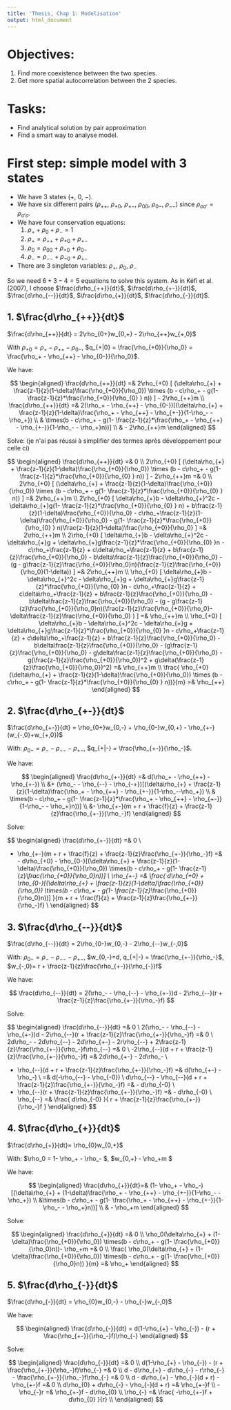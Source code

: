 ```yaml
---
title: 'Thesis, Chap 1: Modelisation'
output: html_document
---
```


# Objectives:

1. Find more coexistence between the two species.
2. Get more spatial autocorrelation between the 2 species.

# Tasks:

* Find analytical solution by pair approximation
* Find a smart way to analyse model.

# First step: simple model with 3 states

* We have 3 states ($+$, $0$, $-$).
* We have six different pairs ($\rho_{++}$, $\rho_{+0}$, $\rho_{+-}$, $\rho_{00}$, $\rho_{0-}$, $\rho_{--}$) since $\rho_{\sigma\sigma'} = \rho_{\sigma'\sigma}$.
* We have four conservation equations:
  1. $\rho_{+} + \rho_{0} + \rho_{-} = 1$
  2. $\rho_{+} = \rho_{++} + \rho_{+0} + \rho_{+-}$
  3. $\rho_{0} = \rho_{00} + \rho_{+0} + \rho_{0-}$
  4. $\rho_{-} = \rho_{--} + \rho_{-0} + \rho_{+-}$
* There are 3 singleton variables: $\rho_{+}$, $\rho_{0}$, $\rho_{-}$

So we need $6+3-4 = 5$ equations to solve this system. As in Kéfi et al. (2007), I choose $\frac{d\rho_{++}}{dt}$, $\frac{d\rho_{+-}}{dt}$, $\frac{d\rho_{--}}{dt}$, $\frac{d\rho_{+}}{dt}$, $\frac{d\rho_{-}}{dt}$.

## 1. $\frac{d\rho_{++}}{dt}$

$\frac{d\rho_{++}}{dt} = 2\rho_{0+}w_{0,+} - 2\rho_{++}w_{+,0}$

With $\rho_{+0} = \rho_+ - \rho_{++} - \rho_{0-}$, $q_{+|0} = \frac{\rho_{+0}}{\rho_0} = \frac{\rho_+ - \rho_{++} - \rho_{0-}}{\rho_0}$.

We have:

$$
\begin{aligned}
\frac{d\rho_{++}}{dt} =& 2\rho_{+0} [ (\delta\rho_{+} + \frac{z-1}{z}(1-\delta)\frac{\rho_{+0}}{\rho_0}) \times (b - c\rho_+ - g(1- \frac{z-1}{z}*\frac{\rho_{+0}}{\rho_{0} } n)) ] - 2\rho_{++}m \\
\frac{d\rho_{++}}{dt} =& 2(\rho_+ - \rho_{++} - \rho_{0-})[(\delta\rho_{+} + \frac{z-1}{z}(1-\delta)\frac{\rho_+ - \rho_{++} - \rho_{+-}}{1-\rho_- - \rho_+}) \\
& \times(b - c\rho_+ - g(1- \frac{z-1}{z}*\frac{\rho_+ - \rho_{++} - \rho_{+-}}{1-\rho_- - \rho_+}n))] \\
& - 2\rho_{++}m
\end{aligned}
$$

Solve: (je n'ai pas réussi à simplifier des termes après développement pour celle ci)

$$
\begin{aligned}
\frac{d\rho_{++}}{dt} =& 0 \\
2\rho_{+0} [ (\delta\rho_{+} + \frac{z-1}{z}(1-\delta)\frac{\rho_{+0}}{\rho_0}) \times (b - c\rho_+ - g(1- \frac{z-1}{z}*\frac{\rho_{+0}}{\rho_{0} } n)) ] - 2\rho_{++}m =& 0 \\
 2\rho_{+0} [ (\delta\rho_{+} + \frac{z-1}{z}(1-\delta)\frac{\rho_{+0}}{\rho_0}) \times (b - c\rho_+ - g(1- \frac{z-1}{z}*\frac{\rho_{+0}}{\rho_{0} } n)) ] =& 2\rho_{++}m \\
 2\rho_{+0} [ \delta\rho_{+}b - \delta\rho_{+}^2c - \delta\rho_{+}g(1- \frac{z-1}{z}*\frac{\rho_{+0}}{\rho_{0} } n) + b\frac{z-1}{z}(1-\delta)\frac{\rho_{+0}}{\rho_0} - c\rho_+\frac{z-1}{z}(1-\delta)\frac{\rho_{+0}}{\rho_0} - g(1- \frac{z-1}{z}*\frac{\rho_{+0}}{\rho_{0} } n)\frac{z-1}{z}(1-\delta)\frac{\rho_{+0}}{\rho_0} ] =& 2\rho_{++}m \\
 2\rho_{+0} [ \delta\rho_{+}b - \delta\rho_{+}^2c - \delta\rho_{+}g + \delta\rho_{+}g\frac{z-1}{z}*\frac{\rho_{+0}}{\rho_{0} }n - c\rho_+\frac{z-1}{z} + c\delta\rho_+\frac{z-1}{z} + b\frac{z-1}{z}\frac{\rho_{+0}}{\rho_0} - b\delta\frac{z-1}{z}\frac{\rho_{+0}}{\rho_0} - (g - g\frac{z-1}{z}\frac{\rho_{+0}}{\rho_0}n)(\frac{z-1}{z}\frac{\rho_{+0}}{\rho_0}(1-\delta)) ] =& 2\rho_{++}m \\
 \rho_{+0} [ \delta\rho_{+}b - \delta\rho_{+}^2c - \delta\rho_{+}g + \delta\rho_{+}g\frac{z-1}{z}*\frac{\rho_{+0}}{\rho_{0} }n - c\rho_+\frac{z-1}{z} + c\delta\rho_+\frac{z-1}{z} + b\frac{z-1}{z}\frac{\rho_{+0}}{\rho_0} - b\delta\frac{z-1}{z}\frac{\rho_{+0}}{\rho_0} - (g - g\frac{z-1}{z}\frac{\rho_{+0}}{\rho_0}n)(\frac{z-1}{z}\frac{\rho_{+0}}{\rho_0}-\delta\frac{z-1}{z}\frac{\rho_{+0}}{\rho_0} ) ] =& \rho_{++}m \\
 \rho_{+0} [ \delta\rho_{+}b - \delta\rho_{+}^2c - \delta\rho_{+}g + \delta\rho_{+}g\frac{z-1}{z}*\frac{\rho_{+0}}{\rho_{0} }n - c\rho_+\frac{z-1}{z} + c\delta\rho_+\frac{z-1}{z} + b\frac{z-1}{z}\frac{\rho_{+0}}{\rho_0} - b\delta\frac{z-1}{z}\frac{\rho_{+0}}{\rho_0} - (g\frac{z-1}{z}\frac{\rho_{+0}}{\rho_0} - g\delta\frac{z-1}{z}\frac{\rho_{+0}}{\rho_0} - g(\frac{z-1}{z}\frac{\rho_{+0}}{\rho_0})^2 + g\delta(\frac{z-1}{z}\frac{\rho_{+0}}{\rho_0})^2) =& \rho_{++}m \\
\frac{ \rho_{+0}(\delta\rho_{+} + \frac{z-1}{z}(1-\delta)\frac{\rho_{+0}}{\rho_0}) \times (b - c\rho_+ - g(1- \frac{z-1}{z}*\frac{\rho_{+0}}{\rho_{0} } n))}{m} =& \rho_{++} 
\end{aligned}
$$

## 2. $\frac{d\rho_{+-}}{dt}$

$\frac{d\rho_{+-}}{dt} = \rho_{0+}w_{0,-} + \rho_{0-}w_{0,+} - \rho_{+-}(w_{-,0}+w_{+,0})$

With: $\rho_{0-} = \rho_- - \rho_{--} - \rho_{+-}$, $q_{+|-} = \frac{\rho_{+-}}{\rho_-}$.

We have: 

$$
  \begin{aligned}
  \frac{d\rho_{+-}}{dt} =& d(\rho_+ - \rho_{++} - \rho_{+-}) \\
  &+ (\rho_- - \rho_{--} - \rho_{-+})[(\delta\rho_{+} + \frac{z-1}{z}(1-\delta)\frac{\rho_+ - \rho_{++} - \rho_{+-}}{1-\rho_--\rho_+}) \\
  & \times(b - c\rho_+ - g(1- \frac{z-1}{z}*\frac{\rho_+ - \rho_{++} - \rho_{+-}}{1-\rho_- - \rho_+}n))] \\
  &- \rho_{+-}(m + r + \frac{f}{z} + \frac{z-1}{z}\frac{\rho_{+-}}{\rho_-}f)
  \end{aligned}
$$

Solve: 


$$
\begin{aligned}
\frac{d\rho_{+-}}{dt} =& 0 \\
- \rho_{+-}(m + r + \frac{f}{z} + \frac{z-1}{z}\frac{\rho_{+-}}{\rho_-}f) =& - d\rho_{+0} - \rho_{0-}[(\delta\rho_{+} + \frac{z-1}{z}(1-\delta)\frac{\rho_{+0}}{\rho_0}) \times(b - c\rho_+ - g(1- \frac{z-1}{z}*\frac{\rho_{+0}}{\rho_0}n))] \\
\rho_{+-} =&  \frac{ d\rho_{+0} + \rho_{0-}[(\delta\rho_{+} + \frac{z-1}{z}(1-\delta)\frac{\rho_{+0}}{\rho_0}) \times(b - c\rho_+ - g(1- \frac{z-1}{z}*\frac{\rho_{+0}}{\rho_0}n))] }{m + r + \frac{f}{z} + \frac{z-1}{z}\frac{\rho_{+-}}{\rho_-}f} \\
\end{aligned}
$$

## 3. $\frac{d\rho_{--}}{dt}$

$\frac{d\rho_{--}}{dt} = 2\rho_{0-}w_{0,-} - 2\rho_{--}w_{-,0}$

With: $\rho_{0-}=\rho_{-} - \rho_{--} - \rho_{+-}$, $w_{0,-}=d, q_{+|-} = \frac{\rho_{+-}}{\rho_-}$, $w_{-,0}= r + \frac{z-1}{z}\frac{\rho_{+-}}{\rho_{-}}f$

We have:

$$
\frac{d\rho_{--}}{dt} = 2(\rho_- - \rho_{--} - \rho_{+-})d - 2\rho_{--}(r + \frac{z-1}{z}\frac{\rho_{+-}}{\rho_-}f)
$$

Solve:

$$
\begin{aligned}
\frac{d\rho_{--}}{dt} =& 0 \\
2(\rho_- - \rho_{--} - \rho_{+-})d - 2\rho_{--}(r + \frac{z-1}{z}\frac{\rho_{+-}}{\rho_-}f) =& 0 \\
2d\rho_- - 2d\rho_{--} - 2d\rho_{+-} - 2r\rho_{--} + 2\frac{z-1}{z}\frac{\rho_{+-}}{\rho_-}f\rho_{--} =& 0 \\
-2\rho_{--}(d + r + \frac{z-1}{z}\frac{\rho_{+-}}{\rho_-}f) =& 2d\rho_{+-} - 2d\rho_- \\
- \rho_{--}(d + r + \frac{z-1}{z}\frac{\rho_{+-}}{\rho_-}f) =& d(\rho_{+-} - \rho_-) \\
=& d(-\rho_{--} - \rho_{-0}) \\
d\rho_{--} - \rho_{--}(d + r + \frac{z-1}{z}\frac{\rho_{+-}}{\rho_-}f) =& - d\rho_{-0} \\
- \rho_{--}(r + \frac{z-1}{z}\frac{\rho_{+-}}{\rho_-}f) =& - d\rho_{-0} \\
\rho_{--} =& \frac{ d\rho_{-0} }{ r + \frac{z-1}{z}\frac{\rho_{+-}}{\rho_-}f }
\end{aligned}
$$

## 4. $\frac{d\rho_{+}}{dt}$

$\frac{d\rho_{+}}{dt}= \rho_{0}w_{0,+}$

With: $\rho_0 = 1- \rho_+ - \rho_- $, $w_{0,+} - \rho_+m $

We have:

$$
\begin{aligned}
\frac{d\rho_{+}}{dt}=& (1- \rho_+ - \rho_-)[(\delta\rho_{+} + (1-\delta)\frac{\rho_+ - \rho_{++} - \rho_{+-}}{1-\rho_- - \rho_+}) \\
  &\times(b - c\rho_+ - g(1- \frac{\rho_+ - \rho_{++} - \rho_{+-}}{1-\rho_- - \rho_+}n))] \\
  & - \rho_+m
\end{aligned} 
$$

Solve:

$$
\begin{aligned}
\frac{d\rho_{+}}{dt} =& 0 \\
\rho_0(\delta\rho_{+} + (1-\delta)\frac{\rho_{+0}}{\rho_0}) \times(b - c\rho_+ - g(1- \frac{\rho_{+0}}{\rho_0}n))- \rho_+m =& 0 \\
\frac{ \rho_0(\delta\rho_{+} + (1-\delta)\frac{\rho_{+0}}{\rho_0}) \times(b - c\rho_+ - g(1- \frac{\rho_{+0}}{\rho_0}n)) }{m} =& \rho_+
\end{aligned} 
$$

## 5. $\frac{d\rho_{-}}{dt}$

$\frac{d\rho_{-}}{dt} = \rho_{0}w_{0,-} - \rho_{-}w_{-,0}$

We have:

$$
\begin{aligned}
\frac{d\rho_{-}}{dt} = d(1-\rho_{+} - \rho_{-}) - (r + \frac{\rho_{+-}}{\rho_-}f)\rho_{-}
\end{aligned}
$$

Solve:

$$
\begin{aligned}
\frac{d\rho_{-}}{dt} =& 0 \\
d(1-\rho_{+} - \rho_{-}) - (r + \frac{\rho_{+-}}{\rho_-}f)\rho_{-} =& 0 \\
d - d\rho_{+} - d\rho_{-} - r\rho_{-} - \frac{\rho_{+-}}{\rho_-}f\rho_{-} =& 0 \\
d - d\rho_{+} - \rho_{-}(d + r) - \rho_{+-}f =& 0 \\
d\rho_{0} + d\rho_{-} - \rho_{-}(d + r) =& \rho_{+-}f \\
-\rho_{-}r =& \rho_{+-}f - d\rho_{0} \\
\rho_{-} =& \frac{ -\rho_{+-}f + d\rho_{0} }{r} \\
\end{aligned}
$$